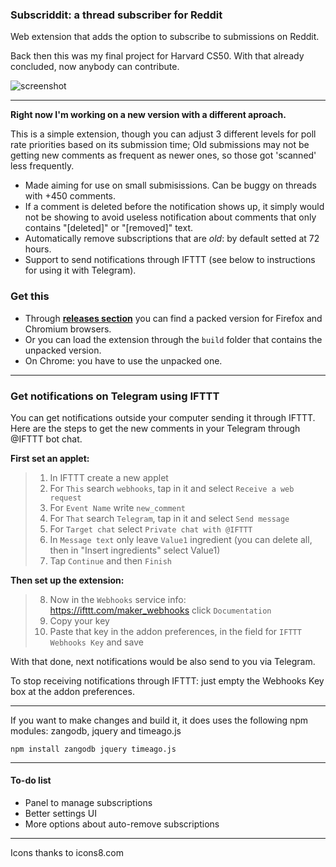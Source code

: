 
### Subscriddit: a thread subscriber for Reddit
Web extension that adds the option to subscribe to submissions on Reddit.

Back then this was my final project for Harvard CS50. With that already concluded, now anybody can contribute.

![screenshot](https://i.imgur.com/TUUonPt.png)

---

**Right now I'm working on a new version with a different aproach.**

This is a simple extension, though you can adjust 3 different levels for poll rate priorities based on its submission time; Old submissions may not be getting new comments as frequent as newer ones, so those got 'scanned' less frequently.

- Made aiming for use on small submisissions. Can be buggy on threads with +450 comments.
- If a comment is deleted before the notification shows up, it simply would not be showing to avoid useless notification about comments that only contains "[deleted]" or "[removed]" text.
- Automatically remove subscriptions that are *old*: by default setted at 72 hours.
- Support to send notifications through IFTTT (see below to instructions for using it with Telegram).

### Get this
- Through [**releases section**](https://github.com/thepante/rts/releases) you can find a packed version for Firefox and Chromium browsers.
- Or you can load the extension through the `build` folder that contains the unpacked version.
- On Chrome: you have to use the unpacked one.

---

### Get notifications on Telegram using IFTTT
You can get notifications outside your computer sending it through IFTTT. Here are the steps to get the new comments in your Telegram through @IFTTT bot chat.

**First set an applet:**

> 1. In IFTTT create a new applet
> 2. For `This` search `webhooks`, tap in it and select `Receive a web request`
> 3. For `Event Name` write `new_comment`
> 4. For `That` search `Telegram`, tap in it and select `Send message`
> 5. For `Target chat` select `Private chat with @IFTTT`
> 6. In `Message text` only leave `Value1` ingredient (you can delete all, then in "Insert ingredients" select Value1)
> 7. Tap `Continue` and then `Finish`


 **Then set up the extension:**
 > 8. Now in the `Webhooks` service info: https://ifttt.com/maker_webhooks click `Documentation`
 > 9. Copy your key
 > 10. Paste that key in the addon preferences, in the field for `IFTTT Webhooks Key` and save

 With that done, next notifications would be also send to you via Telegram.

 To stop receiving notifications through IFTTT: just empty the Webhooks Key box at the addon preferences.

---

If you want to make changes and build it, it does uses the following npm modules:
zangodb, jquery and timeago.js

```
npm install zangodb jquery timeago.js
```
----

#### To-do list
 - Panel to manage subscriptions
 - Better settings UI
 - More options about auto-remove subscriptions

---

Icons thanks to icons8.com

